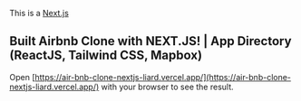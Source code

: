This is a [Next.js](https://nextjs.org)

## Built Airbnb Clone with NEXT.JS! | App Directory (ReactJS, Tailwind CSS, Mapbox)

Open [https://air-bnb-clone-nextjs-liard.vercel.app/](https://air-bnb-clone-nextjs-liard.vercel.app/) with your browser to see the result.
